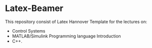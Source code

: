 # Latex-Beamer

This repository consist of Latex Hannover Template for the lectures on:
- Control Systems 
- MATLAB/Simulink Programming language Introduction
- C++.

 
